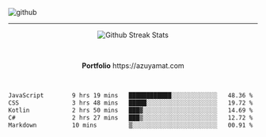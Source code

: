 ![github](https://media.discordapp.net/attachments/881363147364118528/1142610121697021952/background.png?width=1000&height=300)<br>
___
<p align="center">
  <img alt="Github Streak Stats" src="https://streak-stats.demolab.com?user=Azuyamat&theme=transparent&hide_border=true"/>
</p><br>
<p align="center">
      <strong>Portfolio</strong> https://azuyamat.com
</p><br>

<!--START_SECTION:waka-->

```txt
JavaScript        9 hrs 19 mins   ████████████░░░░░░░░░░░░░   48.36 %
CSS               3 hrs 48 mins   █████░░░░░░░░░░░░░░░░░░░░   19.72 %
Kotlin            2 hrs 50 mins   ███▓░░░░░░░░░░░░░░░░░░░░░   14.69 %
C#                2 hrs 27 mins   ███▒░░░░░░░░░░░░░░░░░░░░░   12.72 %
Markdown          10 mins         ▒░░░░░░░░░░░░░░░░░░░░░░░░   00.91 %
```

<!--END_SECTION:waka-->
